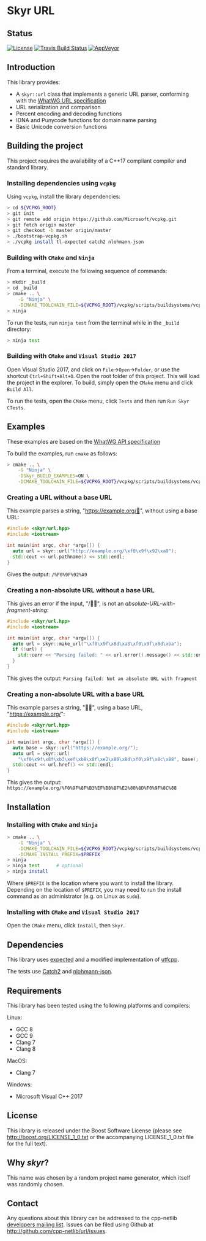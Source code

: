 # Skyr URL

## Status

[![License](
    https://img.shields.io/badge/license-boost-blue.svg "License")](
    https://github.com/cpp-netlib/url/blob/master/LICENSE_1_0.txt)
[![Travis Build Status](
    https://travis-ci.org/cpp-netlib/url.svg?branch=master "Build Status")](
    https://travis-ci.org/cpp-netlib/url)
[![AppVeyor](https://ci.appveyor.com/api/projects/status/1iblsi5apka29dmg?svg=true)](
    https://ci.appveyor.com/project/glynos/url-3aeqd)


## Introduction

This library provides:

* A ``skyr::url`` class that implements a generic URL parser,
  conforming with the [WhatWG URL specification](https://url.spec.whatwg.org/#url-class)
* URL serialization and comparison
* Percent encoding and decoding functions
* IDNA and Punycode functions for domain name parsing
* Basic Unicode conversion functions

## Building the project

This project requires the availability of a C++17 compliant compiler
and standard library.

### Installing dependencies using `vcpkg`

Using `vcpkg`, install the library dependencies:

```bash
> cd ${VCPKG_ROOT}
> git init
> git remote add origin https://github.com/Microsoft/vcpkg.git
> git fetch origin master
> git checkout -b master origin/master
> ./bootstrap-vcpkg.sh
> ./vcpkg install tl-expected catch2 nlohmann-json
```

### Building with `CMake` and `Ninja`

From a terminal, execute the following sequence of commands:

```bash
> mkdir _build
> cd _build
> cmake .. \
    -G "Ninja" \
    -DCMAKE_TOOLCHAIN_FILE=${VCPKG_ROOT}/vcpkg/scripts/buildsystems/vcpkg.cmake
> ninja
```

To run the tests, run `ninja test` from the terminal while in the
`_build` directory:

```bash
> ninja test
```

### Building with `CMake` and `Visual Studio 2017`

Open Visual Studio 2017, and click on `File`->`Open`->`Folder`, or
use the shortcut `Ctrl+Shift+Alt+O`. Open the root folder of this
project. This will load the project in the explorer. To build,
simply open the `CMake` menu and click `Build All`.

To run the tests, open the `CMake` menu, click `Tests` and then run
`Run Skyr CTests`.

## Examples

These examples are based on the
[WhatWG API specification](https://url.spec.whatwg.org/#example-5434421b)

To build the examples, run `cmake` as follows:

```bash
> cmake .. \
    -G "Ninja" \
    -DSkyr_BUILD_EXAMPLES=ON \
    -DCMAKE_TOOLCHAIN_FILE=${VCPKG_ROOT}/vcpkg/scripts/buildsystems/vcpkg.cmake
```

### Creating a URL without a base URL

This example parses a string, "https://example.org/💩",
without using a base URL:

```c++
#include <skyr/url.hpp>
#include <iostream>

int main(int argc, char *argv[]) {
  auto url = skyr::url("http://example.org/\xf0\x9f\x92\xa9");
  std::cout << url.pathname() << std::endl;
}
```

Gives the output: `/%F0%9F%92%A9`

### Creating a non-absolute URL without a base URL

This gives an error if the input, "/🍣🍺", is not an
*absolute-URL-with-fragment-string*:

```c++
#include <skyr/url.hpp>
#include <iostream>

int main(int argc, char *argv[]) {
  auto url = skyr::make_url("\xf0\x9f\x8d\xa3\xf0\x9f\x8d\xba");
  if (!url) {
    std::cerr << "Parsing failed: " << url.error().message() << std::endl;
  }
}
```

This gives the output: `Parsing failed: Not an absolute URL with fragment`

### Creating a non-absolute URL with a base URL

This example parses a string, "🏳️‍🌈", using a base URL, 
"https://example.org/":

```c++
#include <skyr/url.hpp>
#include <iostream>

int main(int argc, char *argv[]) {
  auto base = skyr::url("https://example.org/");
  auto url = skyr::url(
    "\xf0\x9f\x8f\xb3\xef\xb8\x8f\xe2\x80\x8d\xf0\x9f\x8c\x88", base);
  std::cout << url.href() << std::endl;
}
```

This gives the output: `https://example.org/%F0%9F%8F%B3%EF%B8%8F%E2%80%8D%F0%9F%8C%88`

## Installation

### Installing with `CMake` and `Ninja`

```bash
> cmake .. \
    -G "Ninja" \
    -DCMAKE_TOOLCHAIN_FILE=${VCPKG_ROOT}/vcpkg/scripts/buildsystems/vcpkg.cmake \
    -DCMAKE_INSTALL_PREFIX=$PREFIX
> ninja
> ninja test      # optional
> ninja install
```

Where `$PREFIX` is the location where you want to install the
library. Depending on the location of `$PREFIX`, you may need to run
the install command as an administrator (e.g. on Linux as `sudo`).

### Installing with `CMake` and `Visual Studio 2017`

Open the `CMake` menu, click `Install`, then `Skyr`.

## Dependencies

This library uses [expected](https://github.com/TartanLlama/expected)
and a modified implementation of [utfcpp](https://github.com/nemtrif/utfcpp).

The tests use [Catch2](https://github.com/catchorg/catch2) and
[nlohmann-json](https://github.com/nlohmann/json).

## Requirements

This library has been tested using the following platforms and
compilers:

Linux:

* GCC 8
* GCC 9
* Clang 7
* Clang 8

MacOS:

* Clang 7

Windows:

* Microsoft Visual C++ 2017

## License

This library is released under the Boost Software License (please see
http://boost.org/LICENSE_1_0.txt or the accompanying LICENSE_1_0.txt
file for the full text).

## Why *skyr*?

This name was chosen by a random project name generator, which
itself was randomly chosen.

## Contact

Any questions about this library can be addressed to the cpp-netlib
[developers mailing list]. Issues can be filed using Github at
http://github.com/cpp-netlib/url/issues.

[developers mailing list]: cpp-netlib@googlegroups.com
